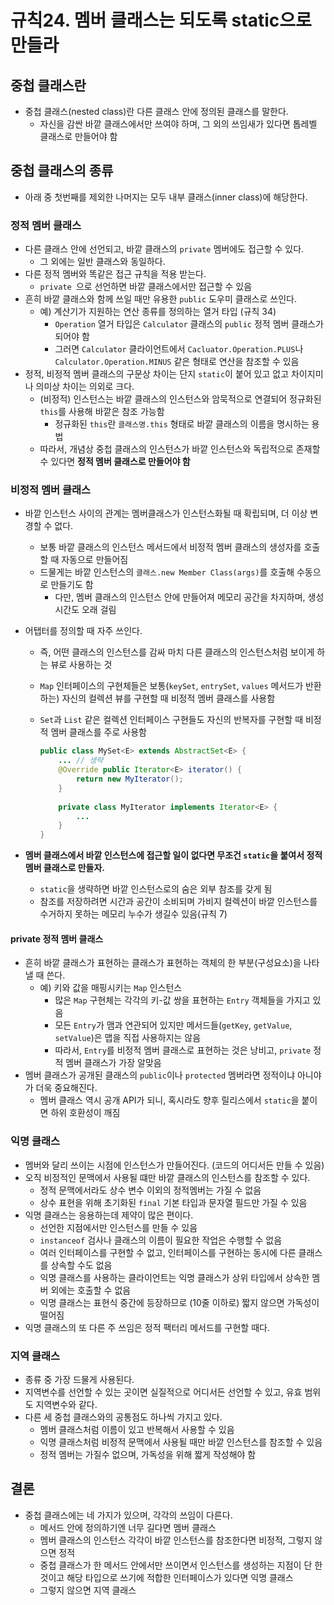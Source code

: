 # 규칙24. 멤버 클래스는 되도록 static으로 만들라

## 중첩 클래스란

- 중첩 클래스(nested class)란 다른 클래스 안에 정의된 클래스를 말한다.
  - 자신을 감싼 바깥 클래스에서만 쓰여야 하며, 그 외의 쓰임새가 있다면 톱레벨 클래스로 만들어야 함

## 중첩 클래스의 종류

- 아래 중 첫번째를 제외한 나머지는 모두 내부 클래스(inner class)에 해당한다.

### 정적 멤버 클래스

- 다른 클래스 안에 선언되고, 바깥 클래스의 `private` 멤버에도 접근할 수 있다.
  - 그 외에는 일반 클래스와 동일하다.
- 다른 정적 멤버와 똑같은 접근 규칙을 적용 받는다.
  - `private `으로 선언하면 바깥 클래스에서만 접근할 수 있음
- 흔히 바깥 클래스와 함께 쓰일 때만 유용한 `public` 도우미 클래스로 쓰인다. 
  - 예) 계산기가 지원하는 연산 종류를 정의하는 열거 타입 (규칙 34)
    - `Operation` 열거 타입은 `Calculator` 클래스의 `public` 정적 멤버 클래스가 되어야 함
    - 그러면 `Calculator` 클라이언트에서 `Cacluator.Operation.PLUS`나 `Calculator.Operation.MINUS` 같은 형태로 연산을 참조할 수 있음
- 정적, 비정적 멤버 클래스의 구문상 차이는 단지 `static`이 붙어 있고 없고 차이지미나 의미상 차이는 의외로 크다.
  - (비정적) 인스턴스는 바깥 클래스의 인스턴스와 암묵적으로 연결되어 정규화된 `this`를 사용해 바깥은 참조 가능함
    - 정규화된 `this`란 `클래스명.this` 형태로 바깥 클래스의 이름을 명시하는 용법
  - 따라서, 개념상 중첩 클래스의 인스턴스가 바깥 인스턴스와 독립적으로 존재할 수 있다면 **정적 멤버 클래스로 만들어야 함** 

### 비정적 멤버 클래스

- 바깥 인스턴스 사이의 관계는 멤버클래스가 인스턴스화될 때 확립되며, 더 이상 변경할 수 없다. 

  - 보통 바깥 클래스의 인스턴스 메서드에서 비정적 멤버 클래스의 생성자를 호출 할 때 자동으로 만들어짐
  - 드물게는 바깥 인스턴스의 `클래스.new Member Class(args)`를 호출해 수동으로 만들기도 함
    - 다만, 멤버 클래스의 인스턴스 안에 만들어져 메모리 공간을 차지하며, 생성 시간도 오래 걸림

- 어탭터를 정의할 때 자주 쓰인다.

  - 즉, 어떤 클래스의 인스턴스를 감싸 마치 다른 클래스의 인스턴스처럼 보이게 하는 뷰로 사용하는 것

  - `Map` 인터페이스의 구현체들은 보통(`keySet`, `entrySet`, `values` 메서드가 반환하는) 자신의 컬렉션 뷰를 구현할 때 비정적 멤버 클래스를 사용함

  - `Set`과 `List` 같은 컬렉션 인터페이스 구현들도 자신의 반복자를 구현할 때 비정적 멤버 클래스를 주로 사용함

    ```java
    public class MySet<E> extends AbstractSet<E> {
    	... // 생략
    	@Override public Iterator<E> iterator() {
    		return new MyIterator();
    	}
    	
    	private class MyIterator implements Iterator<E> {
    		...
    	}
    }
    ```

- **멤버 클래스에서 바깥 인스턴스에 접근할 일이 없다면 무조건 `static`을 붙여서 정적 멤버 클래스로 만들자.**

  - `static`을 생략하면 바깥 인스턴스로의 숨은 외부 참조를 갖게 됨
  - 참조를 저장하려면 시간과 공간이 소비되며 가비지 컬렉션이 바깥 인스턴스를 수거하지 못하는 메모리 누수가 생길수 있음(규칙 7)

#### private 정적 멤버 클래스

- 흔히 바깥 클래스가 표현하는 클래스가 표현하는 객체의 한 부분(구성요소)을 나타낼 때 쓴다. 
  - 예) 키와 값을 매핑시키는 `Map` 인스턴스
    - 많은 `Map` 구현체는 각각의 키-값 쌍을 표현하는 `Entry` 객체들을 가지고 있음
    - 모든 `Entry`가 맴과 연관되어 있지만 메서드들(`getKey`, `getValue`, `setValue`)은 맵을 직접 사용하지는 않음
    - 따라서, `Entry`를 비정적 멤버 클래스로 표현하는 것은 낭비고, `private` 정적 멤버 클래스가 가장 알맞음
- 멤버 클래스가 공개된 클래스의 `public`이나 `protected` 멤버라면 정적이냐 아니야가 더욱 중요해진다.
  - 멤버 클래스 역시 공개 API가 되니, 혹시라도 향후 릴리스에서 `static`을 붙이면 하위 호환성이 깨짐

### 익명 클래스

- 멤버와 달리 쓰이는 시점에 인스턴스가 만들어진다. (코드의 어디서든 만들 수 있음)
- 오직 비정적인 문맥에서 사용될 떄만 바깥 클래스의 인스턴스를 참조할 수 있다.
  - 정적 문맥에서라도 상수 변수 이외의 정적멤버는 가질 수 없음
  - 상수 표현을 위해 초기화된 `final` 기본 타입과 문자열 필드만 가질 수 있음
- 익명 클래스는 응용하는데 제약이 많은 편이다.
  - 선언한 지점에서만 인스턴스를 만들 수 있음
  - `instanceof` 검사나 클래스의 이름이 필요한 작업은 수행할 수 없음
  - 여러 인터페이스를 구현할 수 없고, 인터페이스를 구현하는 동시에 다른 클래스를 상속할 수도 없음
  - 익명 클래스를 사용하는 클라이언트는 익명 클래스가 상위 타입에서 상속한 멤버 외에는 호출할 수 없음
  - 익명 클래스는 표현식 중간에 등장하므로 (10줄 이하로) 짧지 않으면 가독성이 떨어짐
- 익명 클래스의 또 다른 주 쓰임은 정적 팩터리 메서드를 구현할 때다. 

### 지역 클래스

- 종류 중 가장 드물게 사용된다. 
- 지역변수를 선언할 수 있는 곳이면 실질적으로 어디서든 선언할 수 있고, 유효 범위도 지역변수와 같다.
- 다른 세 중첩 클래스와의 공통점도 하나씩 가지고 있다.
  - 멤버 클래스처럼 이름이 있고 반복해서 사용할 수 있음
  - 익명 클래스처럼 비정적 문맥에서 사용될 때만 바깥 인스턴스를 참조할 수 있음
  - 정적 멤버는 가질수 없으며, 가독성을 위해 짧게 작성해야 함

## 결론

- 중첩 클래스에는 네 가지가 있으며, 각각의 쓰임이 다른다.
  - 메서드 안에 정의하기엔 너무 길다면 멤버 클래스
  - 멤버 클래스의 인스턴스 각각이 바깥 인스턴스를 참조한다면 비정적, 그렇지 않으면 정적
  - 중첩 클래스가 한 메서드 안에서만 쓰이면서 인스턴스를 생성하는 지점이 단 한 것이고 해당 타입으로 쓰기에 적합한 인터페이스가 있다면 익명 클래스
  - 그렇지 않으면 지역 클래스